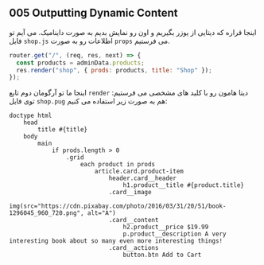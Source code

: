 ## 005 Outputting Dynamic Content
اینجا قراره که دیتایی از یوزر بگیریم و اون رو نمایش بدیم به صورت داینامیک. می آیم تو فایل `shop.js` اطلاعات رو به صورت `props` می فرستیم.
```js
router.get("/", (req, res, next) => {
  const products = adminData.products;
  res.render("shop", { prods: products, title: "Shop" });
});
```
اینجا ما تو آرگومان دوم تابع `render` دیتا هامون رو با کلید های مشخصی می فرستیم: توی فایل `shop.pug` هم به صورت زیر استفاده می کنیم:
```pug
doctype html
    head
        title #{title}
    body    
        main
            if prods.length > 0
                .grid 
                    each product in prods
                        article.card.product-item
                            header.card__header
                                h1.product__title #{product.title}
                            .card__image
                                img(src="https://cdn.pixabay.com/photo/2016/03/31/20/51/book-1296045_960_720.png", alt="A")
                            .card__content
                                h2.product__price $19.99
                                p.product__description A very interesting book about so many even more interesting things!
                            .card__actions
                                button.btn Add to Cart              
```
